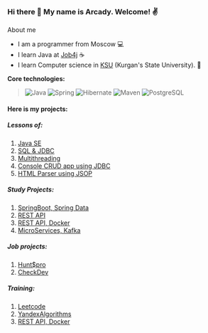 ### Hi there 👋 My name is Arcady. Welcome! :v:

About me

* I am a programmer from Moscow :computer:
* I learn Java at [Job4j](https://job4j.ru/) :coffee:
* I learn Computer science in [KSU](https://kgsu.ru/eng//) (Kurgan's State University). :office:


<b>Core technologies:</b>
> ![Java](https://img.shields.io/badge/Java-%3E%3D%208-orange) 
![Spring](https://img.shields.io/badge/Spring-%3E2.7-green)
![Hibernate](https://img.shields.io/badge/Hybernate-%3E5.6-red)
![Maven](https://img.shields.io/badge/Maven-%3E4.0-blue)
![PostgreSQL](https://img.shields.io/badge/PostgreSQL-%3E%3D%209-blue)


#### Here is my projects:
##### Lessons of:
1. [Java SE](https://github.com/Arcady555/job4j_elementary)
2. [SQL & JDBC](https://github.com/Arcady555/job4j_design)
3. [Multithreading](https://github.com/Arcady555/job4j_threads)
4. [Console CRUD app using JDBC](https://github.com/Arcady555/job4j_tracker)
5. [HTML Parser using JSOP](https://github.com/Arcady555/job4j_grabber)

##### Study Projects:

1. [SpringBoot, Spring Data](https://github.com/Arcady555/job4j_accidents)
2. [REST API](https://github.com/Arcady555/job4j_url_shortcut)
3. [REST API, Docker](https://github.com/Arcady555/job4j_auth)
4. [MicroServices, Kafka](https://github.com/Arcady555/job4j_fast_food)

##### Job projects:

1. [Hunt$pro](https://github.com/Arcady555/hunt4.pro)
2. [CheckDev](https://github.com/Arcady555/CheckDev)

##### Training:

1. [Leetcode](https://github.com/Arcady555/LeetcodeSolutions)
2. [YandexAlgorithms](https://github.com/Arcady555/YandexAlgorithms)
3. [REST API, Docker](https://github.com/Arcady555/TaskManagementSystem)

<!--
**Arcady555/Arcady555** is a ✨ _special_ ✨ repository because its `README.md` (this file) appears on your GitHub profile.

Here are some ideas to get you started:

- 🔭 I’m currently working on ...
- 🌱 I’m currently learning ...
- 👯 I’m looking to collaborate on ...
- 🤔 I’m looking for help with ...
- 💬 Ask me about ...
- 📫 How to reach me: ...
- 😄 Pronouns: ...
- ⚡ Fun fact: ...
-->
